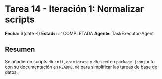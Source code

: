 # Tarea 14 - Iteración 1: Normalizar scripts

**Fecha:** $(date -I)
**Estado:** ✅ COMPLETADA
**Agente:** TaskExecutor-Agent

## Resumen
Se añadieron scripts `db:init`, `db:migrate` y `db:seed` en `package.json` junto con su documentación en `README.md` para simplificar las tareas de base de datos.
